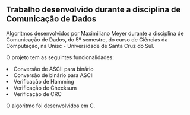 <h2>Trabalho desenvolvido durante a disciplina de Comunicação de Dados</h2>

Algoritmos desenvolvidos por Maximiliano Meyer durante a disciplina de Comunicação de Dados, do 5º semestre, do curso de Ciências 
da Computação, na Unisc - Universidade de Santa Cruz do Sul.

O projeto tem as seguintes funcionalidades:
<lu>
<li>Conversão de ASCII para binário</li>
<li>Conversão de binário para ASCII</li>
<li>Verificação de Hamming</li>
<li>Verificação de Checksum</li>
<li>Verificação de CRC</li>
</lu>

O algoritmo foi desenvolvidos em C.
